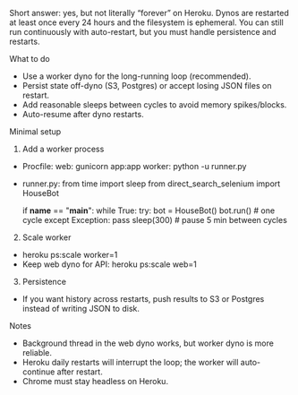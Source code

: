 Short answer: yes, but not literally “forever” on Heroku. Dynos are restarted at least once every 24 hours and the filesystem is ephemeral. You can still run continuously with auto-restart, but you must handle persistence and restarts.

What to do
- Use a worker dyno for the long-running loop (recommended).
- Persist state off-dyno (S3, Postgres) or accept losing JSON files on restart.
- Add reasonable sleeps between cycles to avoid memory spikes/blocks.
- Auto-resume after dyno restarts.

Minimal setup
1) Add a worker process
- Procfile:
  web: gunicorn app:app
  worker: python -u runner.py
- runner.py:
  from time import sleep
  from direct_search_selenium import HouseBot

  if __name__ == "__main__":
      while True:
          try:
              bot = HouseBot()
              bot.run()  # one cycle
          except Exception:
              pass
          sleep(300)  # pause 5 min between cycles

2) Scale worker
- heroku ps:scale worker=1
- Keep web dyno for API: heroku ps:scale web=1

3) Persistence
- If you want history across restarts, push results to S3 or Postgres instead of writing JSON to disk.

Notes
- Background thread in the web dyno works, but worker dyno is more reliable.
- Heroku daily restarts will interrupt the loop; the worker will auto-continue after restart.
- Chrome must stay headless on Heroku.